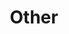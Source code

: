 ---
title: Other
parent: Other
nav_order: 9000
permalink: /docs/other.html
layout: tiles
has_children: true
hide_content: true
tiles:
  - title: FAQ
    description: FAQ
    icon: question
    link: /docs/other/faq.html

  - title: Glossary
    description: Glossary
    icon: book
    link: /docs/other/glossary.html
---